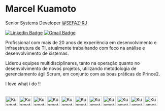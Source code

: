 # Marcel Kuamoto 

Senior Systems Developer [@SEFAZ-RJ](https://www.fazenda.rj.gov.br/)

[![Linkedin Badge](https://img.shields.io/badge/-kuamoto-6633cc?style=flat-square&logo=Linkedin&logoColor=white&link=https://www.linkedin.com/in/kuamoto/)](https://www.linkedin.com/in/kuamoto/) 
[![Gmail Badge](https://img.shields.io/badge/-kuamoto@gmail.com-6633cc?style=flat-square&logo=Gmail&logoColor=white&link=mailto:kuamoto@gmail.com)](mailto:kuamoto@gmail.com)

Profissional com mais de 20 anos de experiência em desenvolvimento e infraestrutura de TI, atualmente trabalhando com foco na análise e desenvolvimento de sistemas.

Liderou equipes multidisciplinares, tanto na operação quanto no desenvolvimento de novos projetos, utilizando metodologia de gerenciamento ágil Scrum, em conjunto com as boas práticas do Prince2.

I love what i do !! 

<div style="display: inline_block"><br>
  <img align="center" alt="Kuamoto-Oracle" height="30" width="40" src="https://cdn.jsdelivr.net/gh/devicons/devicon/icons/oracle/oracle-original.svg">
  <img align="center" alt="Kuamoto-PHP" height="30" width="40" src="https://cdn.jsdelivr.net/gh/devicons/devicon/icons/php/php-original.svg">
  <img align="center" alt="Kuamoto-NodeJS" height="30" width="40" src="https://cdn.jsdelivr.net/gh/devicons/devicon/icons/nodejs/nodejs-original.svg">
  <img align="center" alt="Kuamoto-Js" height="30" width="40" src="https://cdn.jsdelivr.net/gh/devicons/devicon/icons/javascript/javascript-original.svg">
  <img align="center" alt="Kuamoto-Ts" height="30" width="40" src="https://cdn.jsdelivr.net/gh/devicons/devicon/icons/typescript/typescript-original.svg">
  <img align="center" alt="Kuamoto-React" height="30" width="40" src="https://cdn.jsdelivr.net/gh/devicons/devicon/icons/react/react-original.svg">
  <img align="center" alt="Kuamoto-HTML" height="30" width="40" src="https://cdn.jsdelivr.net/gh/devicons/devicon/icons/html5/html5-original.svg">
  <img align="center" alt="Kuamoto-CSS" height="30" width="40" src="https://cdn.jsdelivr.net/gh/devicons/devicon/icons/css3/css3-original.svg">
  <img align="center" alt="Kuamoto-Python" height="30" width="40" src="https://cdn.jsdelivr.net/gh/devicons/devicon/icons/python/python-original.svg">
  <img align="center" alt="Kuamoto-Tensorflow" height="30" width="40" src="https://cdn.jsdelivr.net/gh/devicons/devicon/icons/tensorflow/tensorflow-original.svg">
  <img align="center" alt="Kuamoto-Pandas" height="30" width="40" src="https://cdn.jsdelivr.net/gh/devicons/devicon/icons/pandas/pandas-original.svg">
</div>
